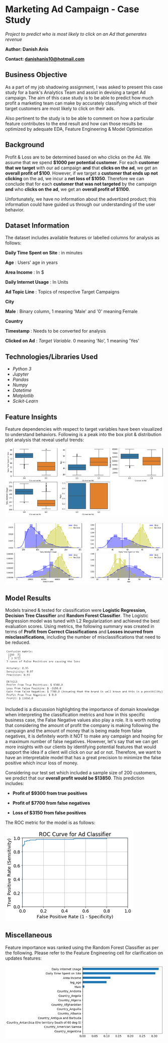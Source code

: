 # Marketing Ad Campaign - Case Study
*Project to predict who is most likely to click on an Ad that generates revenue*

**Author: Danish Anis**

**Contact: danishanis10@hotmail.com**

## Business Objective

As a part of my job shadowing assignment, I was asked to present this case study for a bank's Analytics Team and assist in devising a target Ad campaign. The aim of this case study is to be able to predict how much profit a marketing team can make by accurately classifying which of their target customers are most likely to click on their ads.

Also pertinent to the study is to be able to comment on how a particular feature contributes to the end result and how can those results be optimized by adequate EDA, Feature Engineering & Model Optimization

## Background

Profit & Loss are to be determined based on who clicks on the Ad. We assume that we spend **$1000 per potential customer**. For each **customer that we target** with our ad campaign **and** that **clicks on the ad**, we get an **overall profit of $100**. However, if we target a **customer that ends up not clicking** on the ad, we incur a **net loss of $1050**. Therefore we can conclude that for each **customer that was not targeted** by the campaign **and** who **clicks on the ad**, we get an **overall profit of $1100**.

Unfortunately, we have no information about the advertized product; this information could have guided us through our understanding of the user behavior.

## Dataset Information

The dataset includes available features or labelled columns for analysis as follows:

**Daily Time Spent on Site** : in minutes

**Age** : Users' age in years

**Area Income** : In $

**Daily Internet Usage** : In Units

**Ad Topic Line** : Topics of respective Target Campaigns

**City**

**Male** : Binary column, 1 meaning 'Male' and '0' meaning Female

**Country**

**Timestamp** : Needs to be converted for analysis

**Clicked on Ad** : *Target Variable*. 0 meaning 'No', 1 meaning 'Yes'

## Technologies/Libraries Used

 - *Python 3*
 - *Jupyter*
 - *Pandas*
 - *Numpy*
 - *Datetime*
 - *Matplotlib*
 - *Scikit-Learn*
 
## Feature Insights

Feature dependencies with respect to target variables have been visualized to understand behaviors. Following is a peak into the box plot & distribution plot analysis that reveal useful trends: 

![alt text](https://github.com/danishanis/Target_Marketing_Campaign/blob/master/Images/bplots.png)

![alt text](https://github.com/danishanis/Target_Marketing_Campaign/blob/master/Images/distplots.png)

## Model Results

Models trained & tested for classification were **Logistic Regression, Decision Tree Classifier** and **Random Forest Classifier**. The Logistic Regression model was tuned with L2 Regularization and achieved the best evaluation scores. Using metrics, the following summary was created in terms of **Profit from Correct Classifications** and **Losses incurred from misclassifications**, including the number of misclassifications that need to be reduced.

![alt text](https://github.com/danishanis/Target_Marketing_Campaign/blob/master/Images/logreg.png)

Included is a discussion highlighting the importance of domain knowledge when interpreting the classification metrics and how in this specific business case, the False Negative values also play a role. It is worth noting that considering the amount of profit the company is making following the campaign and the amount of money that is being made from false negatives, it is definitely worth it NOT to make any campaign and hoping for a maximum number of false negatives. However, let's say that we can get more insights with our clients by identifying potential features that would support the idea if a client will click on our ad or not. Therefore, we want to have an interpretable model that has a great precision to minimize the false positive which incur loss of money.

Considering our test set which included a sample size of 200 customers, we predict that our **overall profit would be $13850**. This prediction includes:

 - **Profit of $9300 from true positives**
 
 - **Profit of $7700 from false negatives**
 
 - **Loss of $3150 from false positives**

The ROC metric for the model is as follows:

![alt text](https://github.com/danishanis/Target_Marketing_Campaign/blob/master/Images/roc.png)

## Miscellaneous

Feature importance was ranked using the Random Forest Classifier as per the following. Please refer to the Feature Engineering cell for clarification on updates features:

![alt text](https://github.com/danishanis/Target_Marketing_Campaign/blob/master/Images/featimp.png)
